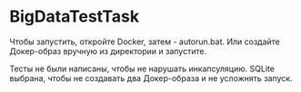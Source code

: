 # BigDataTestTask

Чтобы запустить, откройте Docker, затем - autorun.bat. Или создайте Докер-образ вручную из директории и запустите.

Тесты не были написаны, чтобы не нарушать инкапсуляцию. SQLite выбрана, чтобы не создавать два Докер-образа и не усложнять запуск.
